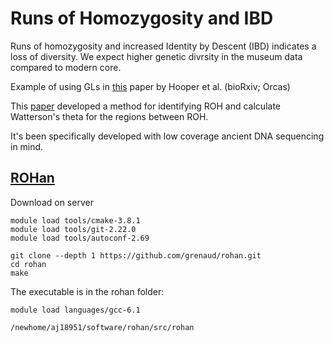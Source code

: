 # Runs of Homozygosity and IBD

Runs of homozygosity and increased Identity by Descent (IBD) indicates a loss of diversity. We expect higher genetic divrsity in the museum data compared to modern core. 

Example of using GLs in [this](https://www.biorxiv.org/content/10.1101/2020.04.08.031344v1.full.pdf) paper by Hooper et al. (bioRxiv; Orcas)  

This [paper](https://www.ncbi.nlm.nih.gov/pmc/articles/PMC6614887/) developed a method for identifying ROH and calculate Watterson's theta for the regions between ROH. 

It's been specifically developed with low coverage ancient DNA sequencing in mind. 


## [ROHan](http://grenaud.github.io/ROHan/)

Download on server
```
module load tools/cmake-3.8.1
module load tools/git-2.22.0
module load tools/autoconf-2.69

git clone --depth 1 https://github.com/grenaud/rohan.git
cd rohan
make
```

The executable is in the rohan folder: 
```
module load languages/gcc-6.1

/newhome/aj18951/software/rohan/src/rohan
```

